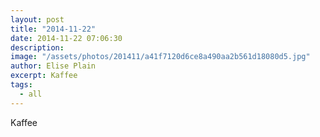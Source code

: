 ```yaml
---
layout: post
title: "2014-11-22"
date: 2014-11-22 07:06:30
description: 
image: "/assets/photos/201411/a41f7120d6ce8a490aa2b561d18080d5.jpg"
author: Elise Plain
excerpt: Kaffee
tags: 
  - all
---
```


Kaffee
<p></p>
